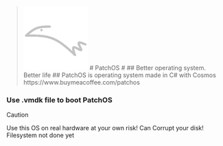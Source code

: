 > <img src="logo.png" style="width:150px">
> # PatchOS #
> ## Better operating system. Better life ##
> PatchOS is operating system made in C# with Cosmos
> https://www.buymeacoffee.com/patchos
>
### Use .vmdk file to boot PatchOS
> [!CAUTION]
> Use this OS on real hardware at your own risk! Can Corrupt your disk! Filesystem not done yet
    